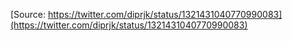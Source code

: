 [Source: https://twitter.com/diprjk/status/1321431040770990083](https://twitter.com/diprjk/status/1321431040770990083)